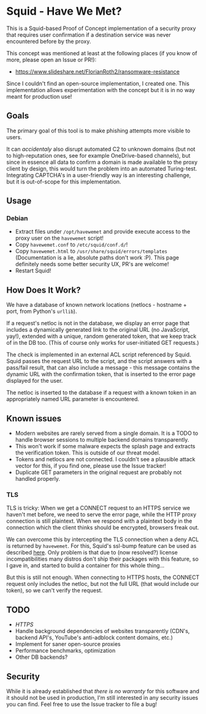 Squid - Have We Met?
=====================

This is a Squid-based Proof of Concept implementation of a security proxy that requires user confirmation if a destination service was never encountered before by the proxy.

This concept was mentioned at least at the following places (if you know of more, please open an Issue or PR!):
* https://www.slideshare.net/FlorianRoth2/ransomware-resistance

Since I couldn't find an open-source implementation, I created one. This implementation allows experimentation with the concept but it is in no way meant for production use!


Goals
-----

The primary goal of this tool is to make phishing attempts more visible to users.

It can _accidentaly_ also disrupt automated C2 to unknown domains (but not to high-reputation ones, see for example OneDrive-based channels), but since in essence all data to confirm a domain is made available to the proxy client by design, this would turn the problem into an automated Turing-test. Integrating CAPTCHA's in a user-friendly way is an interesting challenge, but it is out-of-scope for this implementation.  


Usage
-----

### Debian

- Extract files under `/opt/havewemet` and provide execute access to the proxy user on the `havewemet` script!
- Copy `havewemet.conf` to `/etc/squid/conf.d/`!
- Copy `havewemet.html` to `/usr/share/squid/errors/templates` (Documentation is a lie, absolute paths don't work :P). This page definitely needs some better security UX, PR's are welcome!
- Restart Squid!


How Does It Work?
-----------------

We have a database of known network locations (netlocs - hostname + port, from Python's `urllib`).

If a request's netloc is not in the database, we display an error page that includes a dynamically generated link to the original URL (no JavaScript, yay!), extended with a unique, random generated token, that we keep track of in the DB too. (This of course only works for user-initiated GET requests.)

The check is implemented in an external ACL script referenced by Squid. Squid passes the request URL to the script, and the script answers with a pass/fail result, that can also include a message - this message contains the dynamic URL with the confirmation token, that is inserted to the error page displayed for the user. 

The netloc is inserted to the database if a request with a known token in an appropriately named URL parameter is encountered. 


Known issues
------------

* Modern websites are rarely served from a single domain. It is a TODO to handle browser sessions to multiple backend domains transparently.
* This won't work if some malware expects the splash page and extracts the verification token. This is outside of our threat model.
* Tokens and netlocs are not connected. I couldn't see a plausible attack vector for this, if you find one, please use the Issue tracker!
* Duplicate GET parameters in the original request are probably not handled properly.

### TLS

TLS is tricky: When we get a CONNECT request to an HTTPS service we haven't met before, we need to serve the error page, while the HTTP proxy connection is still plaintext. When we respond with a plaintext body in the connection which the client thinks should be encrypted, browsers freak out. 

We can overcome this by intercepting the TLS connection when a deny ACL is returned by `havewemet`. For this, Squid's ssl-bump feature can be used as described [here](https://askto.pro/question/how-to-make-deny_info-work-with-https-in-squid#comment-1705438). Only problem is that due to (now resolved?) license incompatibilities many distros don't ship their packages with this feature, so I gave in, and started to build a container for this whole thing...

But this is still not enough. When connecting to HTTPS hosts, the CONNECT request only includes the netloc, but not the full URL (that would include our token), so we can't verify the request.

TODO
----

* *HTTPS*
* Handle background dependencies of websites transparently (CDN's, backend API's, YouTube's anti-adblock content domains, etc.)
* Implement for saner open-source proxies
* Performance benchmarks, optimization
* Other DB backends?


Security
--------

While it is already established that *there is no warranty* for this software and it should not be used in production, I'm still interested in any security issues you can find. Feel free to use the Issue tracker to file a bug!


